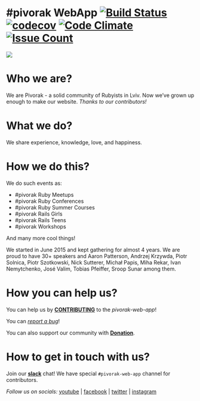 
# #pivorak WebApp [![Build Status](https://travis-ci.org/pivorakmeetup/pivorak-web-app.svg?branch=development)](https://travis-ci.org/pivorakmeetup/pivorak-web-app) [![codecov](https://codecov.io/gh/pivorakmeetup/pivorak-web-app/branch/development/graph/badge.svg)](https://codecov.io/gh/pivorakmeetup/pivorak-web-app) [![Code Climate](https://codeclimate.com/github/pivorakmeetup/pivorak-web-app/badges/gpa.svg)](https://codeclimate.com/github/pivorakmeetup/pivorak-web-app) [![Issue Count](https://codeclimate.com/github/pivorakmeetup/pivorak-web-app/badges/issue_count.svg)](https://codeclimate.com/github/pivorakmeetup/pivorak-web-app)

![](.github/photo.jpg)

# Who we are?
We are Pivorak - a solid community of Rubyists in Lviv.
Now we’ve grown up enough to make our website.
*Thanks to our contributors!*

# What we do?
We share experience, knowledge, love, and happiness.

# How we do this?
We do such events as:
  - #pivorak Ruby Meetups
  - #pivorak Ruby Conferences
  - #pivorak Ruby Summer Courses
  - #pivorak Rails Girls
  - #pivorak Rails Teens
  - #pivorak Workshops

And many more cool things!

We started in June 2015 and kept gathering for almost 4 years.
We are proud to have 30+ speakers and Aaron Patterson, Andrzej Krzywda, Piotr Solnica, Piotr Szotkowski, Nick Sutterer, Michał Papis, Miha Rekar, Ivan Nemytchenko, José Valim,  Tobias Pfeiffer, Sroop Sunar among them.

# How you can help us?
You can help us by **[CONTRIBUTING](./CONTRIBUTING.md)** to the *pivorak-web-app*!

You can *[report a bug](https://github.com/pivorakmeetup/pivorak-web-app/issues/new?labels=bug)*!

You can also support our community with **[Donation](https://pivorak.com/donate)**.

# How to get in touch with us?
Join our **[slack](http://pivorak-slack.herokuapp.com)** chat!
We have special `#pivorak-web-app` channel for contributors.

*Follow us on socials:* [youtube](https://www.youtube.com/channel/UCPsfLdQH_0CaDIe4imm7bMA/featured) | [facebook](https://www.facebook.com/pivorak) | [twitter](https://twitter.com/pivorakmeetup) | [instagram](https://instagram.com/pivorakmeetup)
